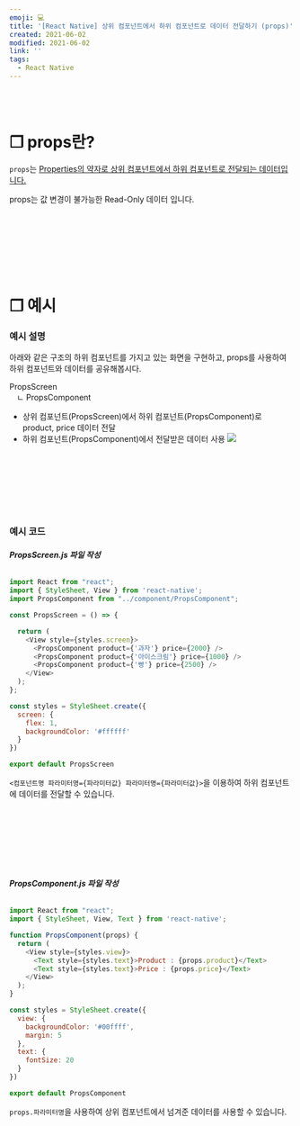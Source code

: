 ```yaml
---
emoji: 💻
title: '[React Native] 상위 컴포넌트에서 하위 컴포넌트로 데이터 전달하기 (props)'
created: 2021-06-02
modified: 2021-06-02
link: ''
tags:
  - React Native
---
```

<br></br>





# **❐ props란?**
`props`는 <u>Properties의 약자로 상위 컴포넌트에서 하위 컴포넌트로 전달되는 데이터입니다.</u>  

props는 값 변경이 불가능한 Read-Only 데이터 입니다.
<br></br><br></br><br></br><br></br>





# **❐ 예시**
### **예시 설명**
아래와 같은 구조의 하위 컴포넌트를 가지고 있는 화면을 구현하고, props를 사용하여 하위 컴포넌트와 데이터를 공유해봅시다.  

PropsScreen  
ㅤㄴ PropsComponent  

- 상위 컴포넌트(PropsScreen)에서 하위 컴포넌트(PropsComponent)로 product, price 데이터 전달
- 하위 컴포넌트(PropsComponent)에서 전달받은 데이터 사용
![](/assets/react-native-props.png)
<br></br><br></br><br></br><br></br>





### **예시 코드**
###### **PropsScreen.js 파일 작성**
```javascript
import React from "react";
import { StyleSheet, View } from 'react-native'; 
import PropsComponent from "../component/PropsComponent";

const PropsScreen = () => {

  return (
    <View style={styles.screen}>
      <PropsComponent product={'과자'} price={2000} />
      <PropsComponent product={'아이스크림'} price={1000} />
      <PropsComponent product={'빵'} price={2500} />
    </View>
  );
};

const styles = StyleSheet.create({
  screen: {
    flex: 1,
    backgroundColor: '#ffffff'
  }
})

export default PropsScreen
```
`<컴포넌트명 파라미터명={파라미터값} 파라미터명={파라미터값}>`을 이용하여 하위 컴포넌트에 데이터를 전달할 수 있습니다.
<br></br><br></br><br></br><br></br>





###### **PropsComponent.js 파일 작성**
```javascript
import React from "react";
import { StyleSheet, View, Text } from 'react-native'; 

function PropsComponent(props) {
  return (
    <View style={styles.view}>
      <Text style={styles.text}>Product : {props.product}</Text>
      <Text style={styles.text}>Price : {props.price}</Text>
    </View>
  );
}

const styles = StyleSheet.create({
  view: {
    backgroundColor: '#00ffff',
    margin: 5
  },
  text: {
    fontSize: 20
  }
})

export default PropsComponent
```
`props.파라미터명`을 사용하여 상위 컴포넌트에서 넘겨준 데이터를 사용할 수 있습니다.
<br></br><br></br>